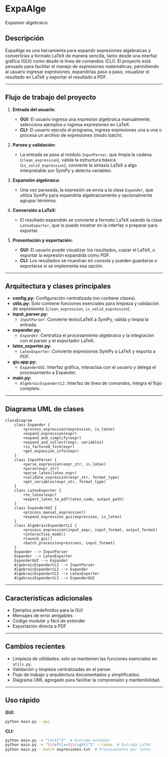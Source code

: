 # ExpaAlge

Expansor algebraico

## Descripción
ExpaAlge es una herramienta para expandir expresiones algebraicas y convertirlas a formato LaTeX de manera sencilla, tanto desde una interfaz gráfica (GUI) como desde la línea de comandos (CLI). El proyecto está pensado para facilitar el manejo de expresiones matemáticas, permitiendo al usuario ingresar expresiones, expandirlas paso a paso, visualizar el resultado en LaTeX y exportar el resultado a PDF.

---

## Flujo de trabajo del proyecto

1. **Entrada del usuario:**
   - **GUI:** El usuario ingresa una expresión algebraica manualmente, selecciona ejemplos o ingresa expresiones en LaTeX.
   - **CLI:** El usuario ejecuta el programa, ingresa expresiones una a una o procesa un archivo de expresiones (modo batch).

2. **Parseo y validación:**
   - La entrada se pasa al módulo `InputParser`, que limpia la cadena (`clean_expression`), valida la estructura básica (`is_valid_expression`), convierte la sintaxis LaTeX a algo interpretable por SymPy y detecta variables.

3. **Expansión algebraica:**
   - Una vez parseada, la expresión se envía a la clase `Expander`, que utiliza SymPy para expandirla algebraicamente y opcionalmente agrupar términos.

4. **Conversión a LaTeX:**
   - El resultado expandido se convierte a formato LaTeX usando la clase `LatexExporter`, que lo puede mostrar en la interfaz o preparar para exportar.

5. **Presentación y exportación:**
   - **GUI:** El usuario puede visualizar los resultados, copiar el LaTeX, o exportar la expresión expandida como PDF.
   - **CLI:** Los resultados se muestran en consola y pueden guardarse o exportarse si se implementa esa opción.

---

## Arquitectura y clases principales

- **config.py:** Configuración centralizada (no contiene clases).
- **utils.py:** Solo contiene funciones esenciales para limpieza y validación de expresiones (`clean_expression`, `is_valid_expression`).
- **input_parser.py:**
  - `InputParser`: Convierte texto/LaTeX a SymPy, valida y limpia la entrada.
- **expander.py:**
  - `Expander`: Centraliza el procesamiento algebraico y la integración con el parser y el exportador LaTeX.
- **latex_exporter.py:**
  - `LatexExporter`: Convierte expresiones SymPy a LaTeX y exporta a PDF.
- **giu app.py:**
  - `ExpanderGUI`: Interfaz gráfica, interactúa con el usuario y delega el procesamiento a Expander.
- **main.py:**
  - `AlgebraicExpanderCLI`: Interfaz de línea de comandos, integra el flujo completo.

---

## Diagrama UML de clases

```mermaid
classDiagram
    class Expander {
        +process_expression(expression, is_latex)
        +expand_expression(expr)
        +expand_and_simplify(expr)
        +expand_and_collect(expr, variables)
        +is_factored_form(expr)
        +get_expansion_info(expr)
    }
    class InputParser {
        +parse_expression(expr_str, is_latex)
        +parse(expr_str)
        +parse_latex(latex_expr)
        +validate_expression(expr_str, format_type)
        +get_variables(expr_str, format_type)
    }
    class LatexExporter {
        +to_latex(expr)
        +export_latex_to_pdf(latex_code, output_path)
    }
    class ExpanderGUI {
        +process_manual_expression()
        +expand_expression_gui(expression, is_latex)
    }
    class AlgebraicExpanderCLI {
        +process_expression(input_expr, input_format, output_format)
        +interactive_mode()
        +launch_gui()
        +batch_process(expressions, input_format)
    }
    Expander --> InputParser
    Expander --> LatexExporter
    ExpanderGUI --> Expander
    AlgebraicExpanderCLI --> InputParser
    AlgebraicExpanderCLI --> Expander
    AlgebraicExpanderCLI --> LatexExporter
    AlgebraicExpanderCLI --> ExpanderGUI
```

---

## Características adicionales
- Ejemplos predefinidos para la GUI
- Mensajes de error amigables
- Código modular y fácil de extender
- Exportación directa a PDF

---

## Cambios recientes
- Limpieza de utilidades: solo se mantienen las funciones esenciales en `utils.py`.
- Validación y limpieza centralizadas en el parser.
- Flujo de trabajo y arquitectura documentados y simplificados.
- Diagrama UML agregado para facilitar la comprensión y mantenibilidad.

---

## Uso rápido

**GUI:**
```bash
python main.py --gui
```

**CLI:**
```bash
python main.py -e "(x+1)^2"  # Entrada estándar
python main.py -e "\\left(x+1\\right)^2" --latex  # Entrada LaTeX
python main.py --batch expresiones.txt  # Procesamiento por lotes
```
